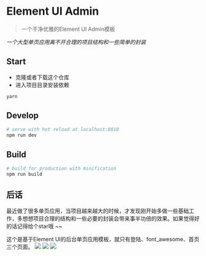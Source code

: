 # Element UI Admin

> 一个干净优雅的Element UI Admin模板

*一个大型单页应用离不开合理的项目结构和一些简单的封装*


## Start

 - 克隆或者下载这个仓库
 - 进入项目目录安装依赖

``` bash
yarn
```

## Develop

``` bash
# serve with hot reload at localhost:8010
npm run dev
```

## Build

``` bash
# build for production with minification
npm run build
```

## 后话

最近做了很多单页应用，当项目越来越大的时候，才发现刚开始多做一些基础工作，多想想项目合理的结构和一些必要的封装会带来事半功倍的效果。如果觉得好的话记得给个star哦 ~~

这个是基于Element UI的后台单页应用模板，就只有登陆、font_awesome、首页三个页面。
![](http://xusenlin.com/usr/uploads/2017/11/1994564783.png)
![](http://xusenlin.com/usr/uploads/2018/03/1582922588.png)
![](http://xusenlin.com/usr/uploads/2018/03/3799135184.png)

